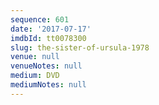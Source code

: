```yaml
---
sequence: 601
date: '2017-07-17'
imdbId: tt0078300
slug: the-sister-of-ursula-1978
venue: null
venueNotes: null
medium: DVD
mediumNotes: null
---
```



